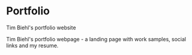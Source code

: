 # Portfolio
Tim Biehl's portfolio website


Tim Biehl's portfolio webpage - a landing page with work samples, social links and my resume.
